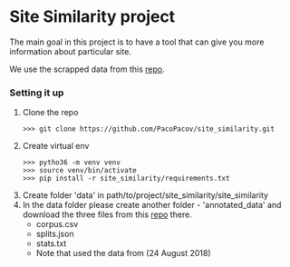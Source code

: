 # Site Similarity project
The main goal in this project is to have a tool that can give you more information about particular site.

We use the scrapped data from this [repo](https://github.com/ramybaly/News-Media-Reliability).

### Setting it up
1. Clone the repo
    ```
    >>> git clone https://github.com/PacoPacov/site_similarity.git
    ```
2. Create virtual env
    ```
    >>> pytho36 -m venv venv
    >>> source venv/bin/activate
    >>> pip install -r site_similarity/requirements.txt
    ```
3. Create folder 'data' in path/to/project/site_similarity/site_similarity
4. In the data folder please create another folder - 'annotated_data' and download the three files from this [repo](https://github.com/ramybaly/News-Media-Reliability/tree/master/data) there.
    * corpus.csv
    * splits.json
    * stats.txt
    * Note that used the data from (24 August 2018)
